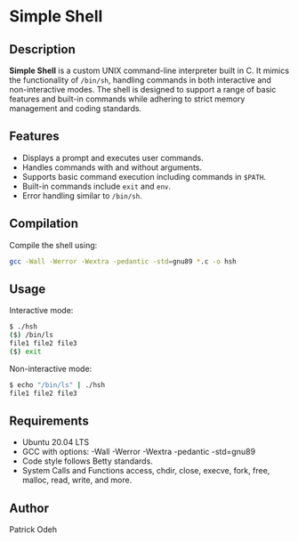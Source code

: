 # Simple Shell

## Description

**Simple Shell** is a custom UNIX command-line interpreter built in C. It mimics the functionality of `/bin/sh`, handling commands in both interactive and non-interactive modes. The shell is designed to support a range of basic features and built-in commands while adhering to strict memory management and coding standards.

## Features

- Displays a prompt and executes user commands.
- Handles commands with and without arguments.
- Supports basic command execution including commands in `$PATH`.
- Built-in commands include `exit` and `env`.
- Error handling similar to `/bin/sh`.

## Compilation

Compile the shell using:

```bash
gcc -Wall -Werror -Wextra -pedantic -std=gnu89 *.c -o hsh
```

## Usage

Interactive mode:

```bash
$ ./hsh
($) /bin/ls
file1 file2 file3
($) exit
```

Non-interactive mode:

```bash
$ echo "/bin/ls" | ./hsh
file1 file2 file3
```

## Requirements

- Ubuntu 20.04 LTS
- GCC with options: -Wall -Werror -Wextra -pedantic -std=gnu89
- Code style follows Betty standards.
- System Calls and Functions
access, chdir, close, execve, fork, free, malloc, read, write, and more.

## Author

Patrick Odeh